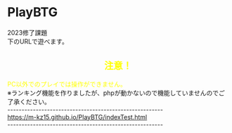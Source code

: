 # PlayBTG
2023修了課題<br>
下のURLで遊べます。<br>
<font color=yellow>
<h2 style="text-align: center;">注意！</h2>
PC以外でのプレイでは操作ができません。<br>
</font>
※ランキング機能を作りましたが、phpが動かないので機能していませんのでご了承ください。<br>
-------------------------------------------------------<br>
<a href="https://m-kz15.github.io/PlayBTG/indexTest.html">https://m-kz15.github.io/PlayBTG/indexTest.html</a> <br>
-------------------------------------------------------<br>
